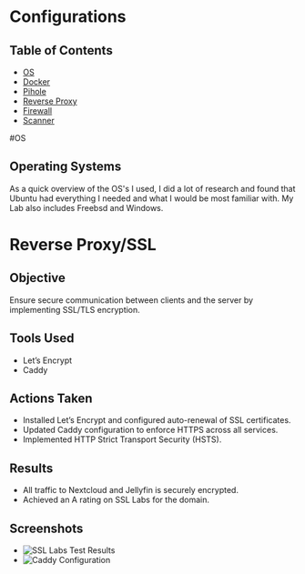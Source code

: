 # Configurations
## Table of Contents

- [OS](#operating-systems-used)
- [Docker](#docker)
- [Pihole](#pihole)
- [Reverse Proxy](#reverse-proxy-ssl)
- [Firewall](#firewall)
- [Scanner](#scanner)


#OS
## Operating Systems 
As a quick overview of the OS's I used, I did a lot of research and found that Ubuntu had everything I needed and what I would be most familiar with. My Lab also includes Freebsd and Windows.

# Reverse Proxy/SSL
## Objective
Ensure secure communication between clients and the server by implementing SSL/TLS encryption.

## Tools Used
- Let’s Encrypt
- Caddy

## Actions Taken
- Installed Let’s Encrypt and configured auto-renewal of SSL certificates.
- Updated Caddy configuration to enforce HTTPS across all services.
- Implemented HTTP Strict Transport Security (HSTS).

## Results
- All traffic to Nextcloud and Jellyfin is securely encrypted.
- Achieved an A rating on SSL Labs for the domain.

## Screenshots
- ![SSL Labs Test Results](https://nextcloud.gahomeserver.duckdns.org/s/6rLx3KxCboooA4W/preview)
- ![Caddy Configuration](https://nextcloud.gahomeserver.duckdns.org/s/EPCfnS5mdx88Hsz/preview)



